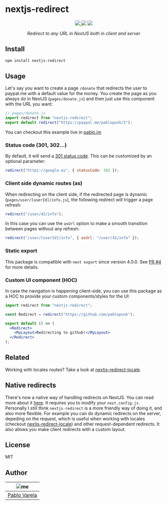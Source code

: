 # nextjs-redirect

<p align="center">
  <a href="https://github.com/pablopunk/miny"><img src="https://img.shields.io/badge/made_with-miny-1eced8.svg" style="display:inline" /> </a>
  <a href="https://www.npmjs.com/package/nextjs-redirect"><img src="https://img.shields.io/npm/dm/nextjs-redirect.svg?color=6c5ce7" style="display:inline" /></a>
  <a href="https://packagephobia.now.sh/result?p=nextjs-redirect"><img src="https://packagephobia.now.sh/badge?p=nextjs-redirect" style="display:inline" /></a>
</p>

<p align="center">
  <i>Redirect to any URL in NextJS both in client and server</i>
</p>

## Install

```sh
npm install nextjs-redirect
```

## Usage

Let's say you want to create a page `/donate` that redirects the user to paypal.me with a default value for the money. You create the page as you always do in NextJS (`pages/donate.js`) and then just use this component with the URL you want:

```js
// pages/donate.js
import redirect from "nextjs-redirect";
export default redirect("https://paypal.me/pablopunk/5");
```

You can checkout this example live in [pablo.im](https://pablo.im)

### Status code (301, 302...)

By default, it will send a [301 status code](https://en.wikipedia.org/wiki/List_of_HTTP_status_codes#3xx_Redirection). This can be customized by an optional parameter:

```js
redirect("https://google.es", { statusCode: 302 });
```

### Client side dynamic routes (as)

When redirecting on the client side, if the redirected page is dynamic (`pages/user/[userId]/info.js`), the following redirect will trigger a page refresh:

```js
redirect("/user/42/info");
```

In this case you can use the `asUrl` option to make a smooth transition between pages without any refresh:

```js
redirect("/user/[userId]/info", { asUrl: "/user/42/info" });
```

### Static export

This package is compatible with `next export` since version 4.0.0. See [PR #4](https://github.com/pablopunk/nextjs-redirect/pull/4) for more details.

### Custom UI component (HOC)

In case the navigation is happening client-side, you can use this package as a HOC to provide your custom components/styles for the UI:

```jsx
import redirect from "nextjs-redirect";

const Redirect = redirect("https://github.com/pablopunk");

export default () => (
  <Redirect>
    <MyLayout>Redirecting to github!</MyLayout>
  </Redirect>
);
```

## Related

Working with locales routes? Take a look at [nextjs-redirect-locale](https://github.com/pablopunk/nextjs-redirect-locale).

## Native redirects

There's now a native way of handling redirects on NextJS. You can read more about it [here](https://nextjs.org/blog/next-9-5#support-for-rewrites-redirects-and-headers). It requires you to modify your `next.config.js`. Personally I still think `nextjs-redirect` is a more friendly way of doing it, and also more flexible. For example you can do dynamic redirects on the server, depeding on the request, which is useful when working with locales (checkout [nextjs-redirect-locale](https://github.com/pablopunk/nextjs-redirect-locale)) and other request-dependent redirects. It also allows you make client redirects with a custom layout.

## License

MIT

## Author

| ![me](https://gravatar.com/avatar/fa50aeff0ddd6e63273a068b04353d9d?size=100) |
| ---------------------------------------------------------------------------- |
| [Pablo Varela](https://pablo.im)                                             |

